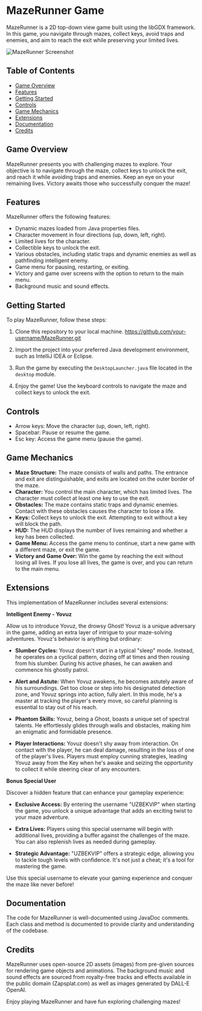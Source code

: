 # MazeRunner Game

MazeRunner is a 2D top-down view game built using the libGDX framework. In this game, you navigate through mazes, collect keys, avoid traps and enemies, and aim to reach the exit while preserving your limited lives.


![MazeRunner Screenshot](C:\Users\Acer\IdeaProjects\itp2324itp2324projectwork-tue2mu1solikhovazizov\assets\Screenshot_Game.png)
## Table of Contents
- [Game Overview](#game-overview)
- [Features](#features)
- [Getting Started](#getting-started)
- [Controls](#controls)
- [Game Mechanics](#game-mechanics)
- [Extensions](#extensions)
- [Documentation](#documentation)
- [Credits](#credits)

## Game Overview
MazeRunner presents you with challenging mazes 
to explore. Your objective is to navigate through the maze, 
collect keys to unlock the exit, and reach it while avoiding
traps and enemies. Keep an eye on your remaining lives. Victory awaits 
those who successfully conquer the maze!

## Features
MazeRunner offers the following features:

- Dynamic mazes loaded from Java properties files.
- Character movement in four directions (up, down, left, right).
- Limited lives for the character.
- Collectible keys to unlock the exit.
- Various obstacles, including static traps and dynamic enemies as well as pathfinding intelligent enemy.
- Game menu for pausing, restarting, or exiting.
- Victory and game over screens with the option to return to the main menu.
- Background music and sound effects.

## Getting Started
To play MazeRunner, follow these steps:

1. Clone this repository to your local machine.
https://github.com/your-username/MazeRunner.git

2. Import the project into your preferred Java development environment, such as IntelliJ IDEA or Eclipse.

3. Run the game by executing the `DesktopLauncher.java` file located in the `desktop` module.

4. Enjoy the game! Use the keyboard controls to navigate the maze and collect keys to unlock the exit.

## Controls
- Arrow keys: Move the character (up, down, left, right).
- Spacebar: Pause or resume the game.
- Esc key: Access the game menu (pause the game).

## Game Mechanics
- **Maze Structure:** The maze consists of walls and paths. The entrance and exit are distinguishable, and exits are located on the outer border of the maze.
- **Character:** You control the main character, which has limited lives. The character must collect at least one key to use the exit.
- **Obstacles:** The maze contains static traps and dynamic enemies. Contact with these obstacles causes the character to lose a life.
- **Keys:** Collect keys to unlock the exit. Attempting to exit without a key will block the path.
- **HUD:** The HUD displays the number of lives remaining and whether a key has been collected.
- **Game Menu:** Access the game menu to continue, start a new game with a different maze, or exit the game.
- **Victory and Game Over:** Win the game by reaching the exit without losing all lives. If you lose all lives, the game is over, and you can return to the main menu.

## Extensions
This implementation of MazeRunner includes several extensions:

**Intelligent Enemy - Yovuz**

Allow us to introduce Yovuz, the drowsy Ghost! Yovuz is a unique adversary in the game, adding an extra layer of intrigue to your maze-solving adventures. Yovuz's behavior is anything but ordinary:

- **Slumber Cycles:** Yovuz doesn't start in a typical "sleep" mode. Instead, he operates on a cyclical pattern, dozing off at times and then rousing from his slumber. During his active phases, he can awaken and commence his ghostly patrol.

- **Alert and Astute:** When Yovuz awakens, he becomes astutely aware of his surroundings. Get too close or step into his designated detection zone, and Yovuz springs into action, fully alert. In this mode, he's a master at tracking the player's every move, so careful planning is essential to stay out of his reach.

- **Phantom Skills:** Yovuz, being a Ghost, boasts a unique set of spectral talents. He effortlessly glides through walls and obstacles, making him an enigmatic and formidable presence.

- **Player Interactions:** Yovuz doesn't shy away from interaction. On contact with the player, he can deal damage, resulting in the loss of one of the player's lives. Players must employ cunning strategies, leading Yovuz away from the Key when he's awake and seizing the opportunity to collect it while steering clear of any encounters.

**Bonus Special User**

Discover a hidden feature that can enhance your gameplay experience:

- **Exclusive Access:** By entering the username "UZBEKVIP" when starting the game, you unlock a unique advantage that adds an exciting twist to your maze adventure.

- **Extra Lives:** Players using this special username will begin with additional lives, providing a buffer against the challenges of the maze. You can also replenish lives as needed during gameplay.

- **Strategic Advantage:** "UZBEKVIP" offers a strategic edge, allowing you to tackle tough levels with confidence. It's not just a cheat; it's a tool for mastering the game.

Use this special username to elevate your gaming experience and conquer the maze like never before!


## Documentation
The code for MazeRunner is well-documented using JavaDoc comments. Each class and method is documented to provide clarity and understanding of the codebase.

## Credits
MazeRunner uses open-source 2D assets (images) from pre-given sources for rendering game objects and animations. The background music and sound effects are sourced from royalty-free tracks and effects available in the public domain (Zapsplat.com) as well as images generated by DALL-E OpenAI.

Enjoy playing MazeRunner and have fun exploring challenging mazes!